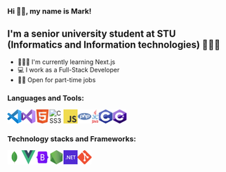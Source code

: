 ### Hi 👋🏼, my name is Mark!


## I'm a senior university student at STU (Informatics and Information technologies) 👨🏼‍🎓
- 👨🏼‍🚀 I'm currently learning Next.js
- 💻 I work as a Full-Stack Developer
- 🧑‍💼 Open for part-time jobs


### Languages and Tools:
<img align="left" alt="Visual Studio Code" height="32" width="32" src="/icons/vscode.png" />
<img align="left" alt="Visual Studio" height="32" width="32" src="/icons/vs.svg" />
<img align="left" alt="HTML5" height="32" width="32" src="/icons/html.png" />
<img align="left" alt="CSS3" height="32" width="32" src="/icons/css.svg" />
<img align="left" alt="JavaScript" height="32" width="32" src="https://raw.githubusercontent.com/github/explore/80688e429a7d4ef2fca1e82350fe8e3517d3494d/topics/javascript/javascript.png" />
<img align="left" alt="PHP" height="32" width="32" src="/icons/php.png" />
<img align="left" alt="Java" height="32" width="16" src="/icons/java.png" />
<img align="left" alt="C" height="32" width="32" src="/icons/c.png" />
<img align="left" alt="C#" height="32" width="32" src="/icons/csharp.png" />

</br>
</br>

### Technology stacks and Frameworks:
<img align="left" alt="MongoDB" height="32" width="32" src="/icons/mongodb.png" />
<img align="left" alt="Vue.js" height="32" width="32" src="/icons/vue.png" />
<img align="left" alt="Bootstrap" height="32" width="32" src="/icons/bootstrap.png" />
<img align="left" alt="Node.js" height="32" width="32" src="https://raw.githubusercontent.com/github/explore/80688e429a7d4ef2fca1e82350fe8e3517d3494d/topics/nodejs/nodejs.png" />
<img align="left" alt=".NET" height="32" width="32" src="/icons/dotnet.png" />
<img align="left" alt="Git" height="32" width="32" src="/icons/git.png" />

<!-- ### My projects
- -->
<!-- [![Anurag's GitHub stats](https://github-readme-stats.vercel.app/api?username=bartalos86)](https://github.com/anuraghazra/github-readme-stats) -->
